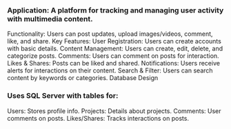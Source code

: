 ### Application: A platform for tracking and managing user activity with multimedia content.
Functionality: Users can post updates, upload images/videos, comment, like, and share.
Key Features:
User Registration: Users can create accounts with basic details.
Content Management: Users can create, edit, delete, and categorize posts.
Comments: Users can comment on posts for interaction.
Likes & Shares: Posts can be liked and shared.
Notifications: Users receive alerts for interactions on their content.
Search & Filter: Users can search content by keywords or categories.
Database Design

### Uses SQL Server with tables for:
Users: Stores profile info.
Projects: Details about projects.
Comments: User comments on posts.
Likes/Shares: Tracks interactions on posts.
